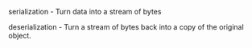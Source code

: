 
serialization - Turn data into a stream of bytes

deserialization - Turn a stream of bytes back into a copy of the original object.

